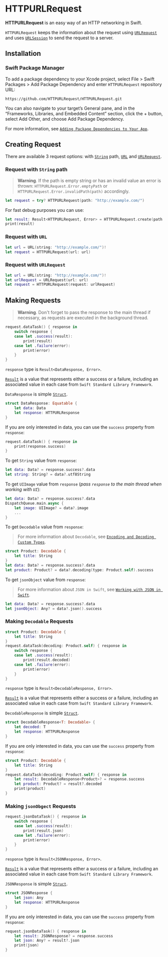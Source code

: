 # HTTPURLRequest

**HTTPURLRequest** is an easy way of an HTTP networking in Swift.

`HTTPURLRequest` keeps the information about the request using [`URLRequest`](https://developer.apple.com/documentation/foundation/urlrequest) and uses [`URLSession`](https://developer.apple.com/documentation/foundation/urlsession) to send the request to a server.
## Installation
### Swift Package Manager
To add a package dependency to your Xcode project, select File > Swift Packages > Add Package Dependency and enter `HTTPURLRequest` repository URL:
```
https://github.com/HTTPURLRequest/HTTPURLRequest.git
```
You can also navigate to your target’s General pane, and in the “Frameworks, Libraries, and Embedded Content” section, click the + button, select Add Other, and choose Add Package Dependency.

For more information, see [`Adding Package Dependencies to Your App`](https://developer.apple.com/documentation/xcode/adding_package_dependencies_to_your_app).
## Creating Request
There are available 3 request options: with [`String`](https://developer.apple.com/documentation/swift/string) path, [`URL`](https://developer.apple.com/documentation/foundation/url) and [`URLRequest`](https://developer.apple.com/documentation/foundation/urlrequest).
### Request with `String` path
> **Warning**. If the path is empty string or has an invalid value an error is thrown: `HTTPURLRequest.Error.emptyPath` or `HTTPURLRequest.Error.invalidPath(path)` accordingly.
```swift
let request = try? HTTPURLRequest(path: "http://example.com/")
```
For fast debug purposes you can use:
```swift
let result: Result<HTTPURLRequest, Error> = HTTPURLRequest.create(path: "http://example.com/")
print(result)
```
### Request with `URL`
```swift
let url = URL(string: "http://example.com/")!
let request = HTTPURLRequest(url: url)
```
### Request with `URLRequest`
```swift
let url = URL(string: "http://example.com/")!
let urlRequest = URLRequest(url: url)
let request = HTTPURLRequest(request: urlRequest)
```
## Making Requests
> **Warning**. Don't forget to pass the response to the main thread if necessary, as requests are executed in the background thread.
```swift
request.dataTask() { response in
    switch response {
    case let .success(result):
        print(result)
    case let .failure(error):
        print(error)
    }
}
```
`response` type is `Result<DataResponse, Error>`.

[`Result`](https://developer.apple.com/documentation/swift/result) is a value that represents either a success or a failure, including an associated value in each case from `Swift Standard Library Framework`.

`DataResponse` is simple [`Struct`](https://docs.swift.org/swift-book/LanguageGuide/ClassesAndStructures.html).
```swift
struct DataResponse: Equatable {
    let data: Data
    let response: HTTPURLResponse
}
```
If you are only interested in data, you can use the `success` property from `response`:
```swift
request.dataTask() { response in
    print(response.success)
}
```
To get `String` value from `response`:
```swift
let data: Data? = response.success?.data
let string: String? = data?.utf8String
```
To get `UIImage` value from `response` (_pass `response` to the main thread when working with `UI`_):
```swift
let data: Data? = response.success?.data
DispatchQueue.main.async {
    let image: UIImage? = data?.image
    ...
}
```
To get `Decodable` value from `response`:
> For more information about `Decodable`, see [`Encoding and Decoding Custom Types`](https://developer.apple.com/documentation/foundation/archives_and_serialization/encoding_and_decoding_custom_types).
```swift
struct Product: Decodable {
    let title: String
}
let data: Data? = response.success?.data
let product: Product? = data?.decoding(type: Product.self).success
```
To get `jsonObject` value from `response`:
> For more information about `JSON in Swift`, see [`Working with JSON in Swift`](https://developer.apple.com/swift/blog/?id=37).
```swift
let data: Data? = response.success?.data
let jsonObject: Any? = data?.json().success
```
### Making `Decodable` Requests
```swift
struct Product: Decodable {
    let title: String
}
request.dataTask(decoding: Product.self) { response in
    switch response {
    case let .success(result):
        print(result.decoded)
    case let .failure(error):
        print(error)
    }
}
```
`response` type is `Result<DecodableResponse, Error>`.

[`Result`](https://developer.apple.com/documentation/swift/result) is a value that represents either a success or a failure, including an associated value in each case from `Swift Standard Library Framework`.

`DecodableResponse` is simple [`Struct`](https://docs.swift.org/swift-book/LanguageGuide/ClassesAndStructures.html).
```swift
struct DecodableResponse<T: Decodable> {
    let decoded: T
    let response: HTTPURLResponse
}
```
If you are only interested in data, you can use the `success` property from `response`:
```swift
struct Product: Decodable {
    let title: String
}
request.dataTask(decoding: Product.self) { response in
    let result: DecodableResponse<Product>? = response.success
    let product: Product? = result?.decoded
    print(product)
}
```
### Making `jsonObgect` Requests
```swift
request.jsonDataTask() { response in
    switch response {
    case let .success(result):
        print(result.json)
    case let .failure(error):
        print(error)
    }
}
```
`response` type is `Result<JSONResponse, Error>`.

[`Result`](https://developer.apple.com/documentation/swift/result) is a value that represents either a success or a failure, including an associated value in each case from `Swift Standard Library Framework`.

`JSONResponse` is simple [`Struct`](https://docs.swift.org/swift-book/LanguageGuide/ClassesAndStructures.html).
```swift
struct JSONResponse {
    let json: Any
    let response: HTTPURLResponse
}
```
If you are only interested in data, you can use the `success` property from `response`:
```swift
request.jsonDataTask() { response in
    let result: JSONResponse? = response.success
    let json: Any? = result?.json
    print(json)
}
```